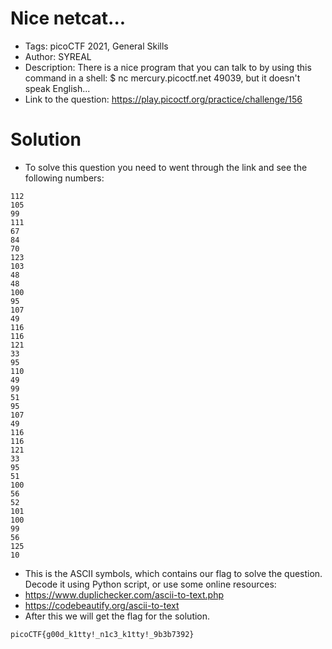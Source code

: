 # Nice netcat...
- Tags: picoCTF 2021, General Skills
- Author: SYREAL
- Description: There is a nice program that you can talk to by using this command in a shell: $ nc mercury.picoctf.net 49039, but it doesn't speak English...
- Link to the question: https://play.picoctf.org/practice/challenge/156

# Solution
- To solve this question you need to went through the link and see the following numbers:
```
112 
105 
99 
111 
67 
84 
70 
123 
103 
48 
48 
100 
95 
107 
49 
116 
116 
121 
33 
95 
110 
49 
99 
51 
95 
107 
49 
116 
116 
121 
33 
95 
51 
100 
56 
52 
101 
100 
99 
56 
125 
10
```
- This is the ASCII symbols, which contains our flag to solve the question. Decode it using Python script, or use some online resources:
- https://www.duplichecker.com/ascii-to-text.php
- https://codebeautify.org/ascii-to-text
- After this we will get the flag for the solution.

```
picoCTF{g00d_k1tty!_n1c3_k1tty!_9b3b7392}
```

